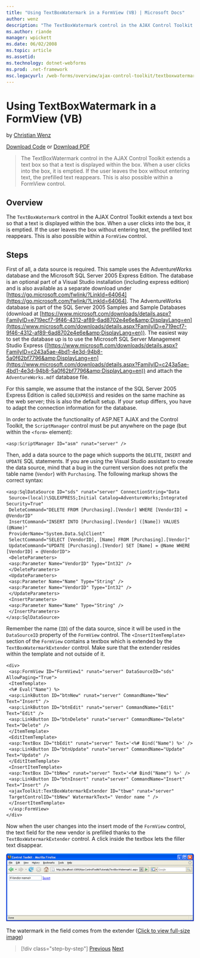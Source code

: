 ```yaml
---
title: "Using TextBoxWatermark in a FormView (VB) | Microsoft Docs"
author: wenz
description: "The TextBoxWatermark control in the AJAX Control Toolkit extends a text box so that a text is displayed within the box. When a user clicks into the box, it i..."
ms.author: riande
manager: wpickett
ms.date: 06/02/2008
ms.topic: article
ms.assetid: 
ms.technology: dotnet-webforms
ms.prod: .net-framework
msc.legacyurl: /web-forms/overview/ajax-control-toolkit/textboxwatermark/using-textboxwatermark-in-a-formview-vb
---
```

Using TextBoxWatermark in a FormView (VB)
====================
by [Christian Wenz](https://github.com/wenz)

[Download Code](http://download.microsoft.com/download/9/3/f/93f8daea-bebd-4821-833b-95205389c7d0/TextBoxWatermark1.vb.zip) or [Download PDF](http://download.microsoft.com/download/b/6/a/b6ae89ee-df69-4c87-9bfb-ad1eb2b23373/textboxwatermark1VB.pdf)

> The TextBoxWatermark control in the AJAX Control Toolkit extends a text box so that a text is displayed within the box. When a user clicks into the box, it is emptied. If the user leaves the box without entering text, the prefilled text reappears. This is also possible within a FormView control.


## Overview

The `TextBoxWatermark` control in the AJAX Control Toolkit extends a text box so that a text is displayed within the box. When a user clicks into the box, it is emptied. If the user leaves the box without entering text, the prefilled text reappears. This is also possible within a `FormView` control.

## Steps

First of all, a data source is required. This sample uses the AdventureWorks database and the Microsoft SQL Server 2005 Express Edition. The database is an optional part of a Visual Studio installation (including express edition) and is also available as a separate download under [https://go.microsoft.com/fwlink/?LinkId=64064](https://go.microsoft.com/fwlink/?LinkId=64064). The AdventureWorks database is part of the SQL Server 2005 Samples and Sample Databases (download at [https://www.microsoft.com/downloads/details.aspx?FamilyID=e719ecf7-9f46-4312-af89-6ad8702e4e6e&amp;DisplayLang=en](https://www.microsoft.com/downloads/details.aspx?FamilyID=e719ecf7-9f46-4312-af89-6ad8702e4e6e&amp;DisplayLang=en)). The easiest way to set the database up is to use the Microsoft SQL Server Management Studio Express ([https://www.microsoft.com/downloads/details.aspx?FamilyID=c243a5ae-4bd1-4e3d-94b8-5a0f62bf7796&amp;DisplayLang=en](https://www.microsoft.com/downloads/details.aspx?FamilyID=c243a5ae-4bd1-4e3d-94b8-5a0f62bf7796&amp;DisplayLang=en)) and attach the `AdventureWorks.mdf` database file.

For this sample, we assume that the instance of the SQL Server 2005 Express Edition is called `SQLEXPRESS` and resides on the same machine as the web server; this is also the default setup. If your setup differs, you have to adapt the connection information for the database.

In order to activate the functionality of ASP.NET AJAX and the Control Toolkit, the `ScriptManager` control must be put anywhere on the page (but within the `<form>` element):

    <asp:ScriptManager ID="asm" runat="server" />

Then, add a data source to the page which supports the `DELETE`, `INSERT` and `UPDATE` SQL statements. If you are using the Visual Studio assistant to create the data source, mind that a bug in the current version does not prefix the table name (`Vendor`) with `Purchasing`. The following markup shows the correct syntax:

    <asp:SqlDataSource ID="sds" runat="server" ConnectionString="Data
     Source=(local)\SQLEXPRESS;Initial Catalog=AdventureWorks;Integrated Security=True"
     DeleteCommand="DELETE FROM [Purchasing].[Vendor] WHERE [VendorID] = @VendorID"
     InsertCommand="INSERT INTO [Purchasing].[Vendor] ([Name]) VALUES (@Name)"
     ProviderName="System.Data.SqlClient"
     SelectCommand="SELECT [VendorID], [Name] FROM [Purchasing].[Vendor]"
     UpdateCommand="UPDATE [Purchasing].[Vendor] SET [Name] = @Name WHERE [VendorID] = @VendorID">
     <DeleteParameters>
     <asp:Parameter Name="VendorID" Type="Int32" />
     </DeleteParameters>
     <UpdateParameters>
     <asp:Parameter Name="Name" Type="String" />
     <asp:Parameter Name="VendorID" Type="Int32" />
     </UpdateParameters>
     <InsertParameters>
     <asp:Parameter Name="Name" Type="String" />
     </InsertParameters>
    </asp:SqlDataSource>

Remember the name (`ID`) of the data source, since it will be used in the `DataSourceID` property of the `FormView` control. The `<InsertItemTemplate>` section of the `FormView` contains a textbox which is extended by the `TextBoxWatermarkExtender` control. Make sure that the extender resides within the template and not outside of it.

    <div>
     <asp:FormView ID="FormView1" runat="server" DataSourceID="sds" AllowPaging="True">
     <ItemTemplate>
     <%# Eval("Name") %>
     <asp:LinkButton ID="btnNew" runat="server" CommandName="New" Text="Insert" />
     <asp:LinkButton ID="btnEdit" runat="server" CommandName="Edit" Text="Edit" />
     <asp:LinkButton ID="btnDelete" runat="server" CommandName="Delete" Text="Delete" />
     </ItemTemplate>
     <EditItemTemplate>
     <asp:TextBox ID="tbEdit" runat="server" Text='<%# Bind("Name") %>' />
     <asp:LinkButton ID="btnUpdate" runat="server" CommandName="Update" Text="Update" />
     </EditItemTemplate>
     <InsertItemTemplate>
     <asp:TextBox ID="tbNew" runat="server" Text='<%# Bind("Name") %>' />
     <asp:LinkButton ID="btnInsert" runat="server" CommandName="Insert" Text="Insert" />
     <ajaxToolkit:TextBoxWatermarkExtender ID="tbwe" runat="server"
     TargetControlID="tbNew" WatermarkText=" Vendor name " />
     </InsertItemTemplate>
     </asp:FormView>
    </div>

Now when the user changes into the insert mode of the `FormView` control, the text field for the new vendor is prefilled thanks to the `TextBoxWatermarkExtender` control. A click inside the textbox lets the filler text disappear.


[![The watermark in the field comes from the extender](using-textboxwatermark-in-a-formview-vb/_static/image2.png)](using-textboxwatermark-in-a-formview-vb/_static/image1.png)

The watermark in the field comes from the extender ([Click to view full-size image](using-textboxwatermark-in-a-formview-vb/_static/image3.png))

>[!div class="step-by-step"] [Previous](using-textboxwatermark-with-validation-controls-cs.md) [Next](using-textboxwatermark-with-validation-controls-vb.md)
